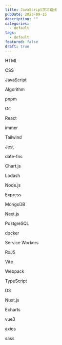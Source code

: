 ```yaml
---
title: JavaScript学习路线
pubDate: 2023-09-15
description: ""
categories:
  - default
tags:
  - default
featured: false
draft: true
---
```

HTML

CSS

JavaScript

Algorithm

pnpm

Git

React

immer

Tailwind

Jest

date-fns

Chart.js

Lodash

Node.js

Express

MongoDB

Next.js

PostgreSQL

docker

Service Workers

RxJS

Vite

Webpack

TypeScript

D3

Nuxt.js

Echarts

vue3

axios

sass
